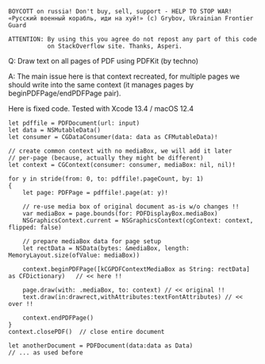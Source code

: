```
BOYCOTT on russia! Don't buy, sell, support - HELP TO STOP WAR!
«Русский военный корабль, иди на хуй!» (c) Grybov, Ukrainian Frontier Guard

ATTENTION: By using this you agree do not repost any part of this code
           on StackOverflow site. Thanks, Asperi.
```

Q: Draw text on all pages of PDF using PDFKit (by techno)

A: The main issue here is that context recreated, for multiple pages we should write into the same context (it manages pages by beginPDFPage/endPDFPage pair).

Here is fixed code. Tested with Xcode 13.4 / macOS 12.4

```
let pdffile = PDFDocument(url: input)
let data = NSMutableData()
let consumer = CGDataConsumer(data: data as CFMutableData)!

// create common context with no mediaBox, we will add it later
// per-page (because, actually they might be different)
let context = CGContext(consumer: consumer, mediaBox: nil, nil)!

for y in stride(from: 0, to: pdffile!.pageCount, by: 1)
{
	let page: PDFPage = pdffile!.page(at: y)!

    // re-use media box of original document as-is w/o changes !!
	var mediaBox = page.bounds(for: PDFDisplayBox.mediaBox)
	NSGraphicsContext.current = NSGraphicsContext(cgContext: context, flipped: false)

    // prepare mediaBox data for page setup
	let rectData = NSData(bytes: &mediaBox, length: MemoryLayout.size(ofValue: mediaBox))

	context.beginPDFPage([kCGPDFContextMediaBox as String: rectData] as CFDictionary)   // << here !!

	page.draw(with: .mediaBox, to: context) // << original !!
    text.draw(in:drawrect,withAttributes:textFontAttributes) // << over !!

	context.endPDFPage()
}
context.closePDF()  // close entire document

let anotherDocument = PDFDocument(data:data as Data)
// ... as used before
```
